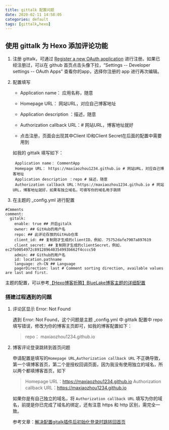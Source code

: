 ```yaml
---
title: gittalk 配置问题
date: 2020-02-11 14:58:05
categories: default
tags: [gittalk,hexo]
---
```


## 使用 gittalk 为 Hexo 添加评论功能

1. 注册 gittalk，可通过 [Register a new OAuth application](https://github.com/settings/applications/new) 进行注册。如果已经注册过，可以在 github 首页点击头像下拉，“Settings -- Developer settings -- OAuth Apps” 查看你的app，选择你注册的 app 进行再次编辑。
2. 配置填写
	* Application name： 应用名称，随意
	* Homepage URL： 网站URL，对应自己博客地址
	* Application description ：描述，随意
	* Authorization callback URL：# 网站URL，博客地址就好
	
	* 点击注册，页面会出现其中Client ID和Client Secret在后面的配置中需要用到

	如我的 gittalk 填写如下：
	```
	 Application name： CommentApp
	 Homepage URL： https://maxiaozhou1234.github.io # 网站URL，对应自己博客地址
	 Application description ：repo # 描述，随意
	 Authorization callback URL：https://maxiaozhou1234.github.io # 网站URL，博客地址就好，如果有独立域名，可填写你的域名用于跳转
	```

3. 在主题的 _config.yml 进行配置
```
#Cmments
comment:
  gitalk:
    enable: true ## 开启gitalk
    owner: ## GitHub的用户名
    repo: ## 此评论存放的GitHub仓库
    client_id: ## 复制刚才生成的clientID，例如. 75752dafe7907a897619
    client_secret: ## 复制刚才生成的clientSecret，例如. ec2fb9054972c891289640354993b662f4cccc50
    admin: ## Github的用户名
	id: location.pathname
    language: zh-CN ## Language
    pagerDirection: last # Comment sorting direction, available values are last and first.
```
主题的配置，可以参考[【Hexo博客折腾】BlueLake博客主题的详细配置](https://chaooo.github.io/article/20161229.html)

### 搭建过程遇到的问题
1. 评论区显示 Error: Not Found

	遇到 Error: Not Found，这个问题是主题 _config.yml 中 gittalk 配置中 repo 填写错误，修改为你的博客主页即可，如我的博客配置如下：
	> repo： maxiaozhou1234.github.io

2. 博客评论登录跳转到首页问题

	申请配置是填写的`Homepage URL`,`Authorization callback URL` 不正确导致，第一个填博客首页，第二个是授权回调页面，因为我没有使用独立的域名，所以两个都填博客首页，如下
	> Homepage URL：https://maxiaozhou1234.github.io
	> Authorization callback URL：https://maxiaozhou1234.github.io
	
	如果你是有自己独立的域名，将 `Authorization callback URL` 填写为你的域名，前提是你已完成了域名的绑定，还有注意 https 和 http 区别，需完全一致。
	
	参考文章：[解决配置gitalk插件后初始化登录时跳转回首页](https://blog.csdn.net/w47_csdn/article/details/88858343)
